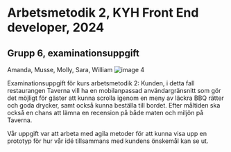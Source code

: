 # Arbetsmetodik 2, KYH Front End developer, 2024
## Grupp 6, examinationsuppgift 
Amanda, Musse, Molly, Sara, William
![image 4](https://github.com/user-attachments/assets/bc6efa82-af1c-40e8-884d-4ec4c8c4b418)

Examinationsuppgift för kurs arbetsmetodik 2: 
Kunden, i detta fall restaurangen Taverna vill ha en mobilanpassad användargränsnitt som gör det möjligt för gäster att kunna scrolla igenom en meny av läckra BBQ rätter och goda drycker, samt också kunna beställa till bordet. Efter måltiden ska också en chans att lämna en recension på både maten och miljön på Taverna. 

Vår uppgift var att arbeta med agila metoder för att kunna visa upp en prototyp för hur vår idé tillsammans med kundens önskemål kan se ut. 
